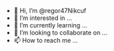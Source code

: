 - 👋 Hi, I’m @regor47Nikcuf
- 👀 I’m interested in ...
- 🌱 I’m currently learning ...
- 💞️ I’m looking to collaborate on ...
- 📫 How to reach me ...

<!---
regor47Nikcuf/regor47Nikcuf is a ✨ special ✨ repository because its `README.md` (this file) appears on your GitHub profile.
You can click the Preview link to take a look at your changes.
--->
